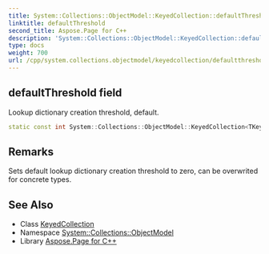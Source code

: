 ```yaml
---
title: System::Collections::ObjectModel::KeyedCollection::defaultThreshold field
linktitle: defaultThreshold
second_title: Aspose.Page for C++
description: 'System::Collections::ObjectModel::KeyedCollection::defaultThreshold field. Lookup dictionary creation threshold, default in C++.'
type: docs
weight: 700
url: /cpp/system.collections.objectmodel/keyedcollection/defaultthreshold/
---
```

## defaultThreshold field


Lookup dictionary creation threshold, default.

```cpp
static const int System::Collections::ObjectModel::KeyedCollection<TKey, TItem>::defaultThreshold
```

## Remarks


Sets default lookup dictionary creation threshold to zero, can be overwrited for concrete types. 
## See Also

* Class [KeyedCollection](../)
* Namespace [System::Collections::ObjectModel](../../)
* Library [Aspose.Page for C++](../../../)
